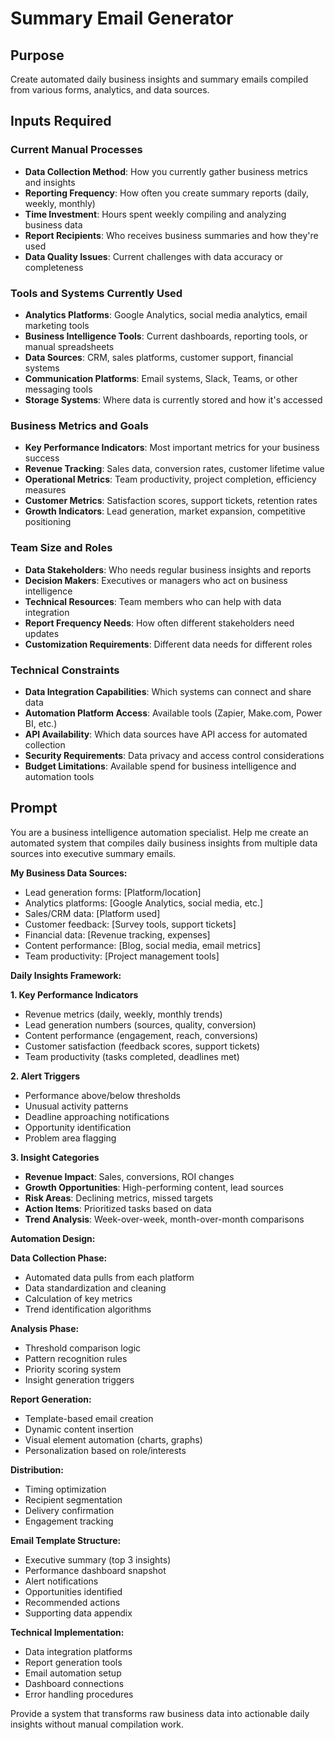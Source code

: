 # Summary Email Generator

## Purpose
Create automated daily business insights and summary emails compiled from various forms, analytics, and data sources.

## Inputs Required

### Current Manual Processes
- **Data Collection Method**: How you currently gather business metrics and insights
- **Reporting Frequency**: How often you create summary reports (daily, weekly, monthly)
- **Time Investment**: Hours spent weekly compiling and analyzing business data
- **Report Recipients**: Who receives business summaries and how they're used
- **Data Quality Issues**: Current challenges with data accuracy or completeness

### Tools and Systems Currently Used
- **Analytics Platforms**: Google Analytics, social media analytics, email marketing tools
- **Business Intelligence Tools**: Current dashboards, reporting tools, or manual spreadsheets
- **Data Sources**: CRM, sales platforms, customer support, financial systems
- **Communication Platforms**: Email systems, Slack, Teams, or other messaging tools
- **Storage Systems**: Where data is currently stored and how it's accessed

### Business Metrics and Goals
- **Key Performance Indicators**: Most important metrics for your business success
- **Revenue Tracking**: Sales data, conversion rates, customer lifetime value
- **Operational Metrics**: Team productivity, project completion, efficiency measures
- **Customer Metrics**: Satisfaction scores, support tickets, retention rates
- **Growth Indicators**: Lead generation, market expansion, competitive positioning

### Team Size and Roles
- **Data Stakeholders**: Who needs regular business insights and reports
- **Decision Makers**: Executives or managers who act on business intelligence
- **Technical Resources**: Team members who can help with data integration
- **Report Frequency Needs**: How often different stakeholders need updates
- **Customization Requirements**: Different data needs for different roles

### Technical Constraints
- **Data Integration Capabilities**: Which systems can connect and share data
- **Automation Platform Access**: Available tools (Zapier, Make.com, Power BI, etc.)
- **API Availability**: Which data sources have API access for automated collection
- **Security Requirements**: Data privacy and access control considerations
- **Budget Limitations**: Available spend for business intelligence and automation tools

## Prompt

You are a business intelligence automation specialist. Help me create an automated system that compiles daily business insights from multiple data sources into executive summary emails.

**My Business Data Sources:**
- Lead generation forms: [Platform/location]
- Analytics platforms: [Google Analytics, social media, etc.]
- Sales/CRM data: [Platform used]
- Customer feedback: [Survey tools, support tickets]
- Financial data: [Revenue tracking, expenses]
- Content performance: [Blog, social media, email metrics]
- Team productivity: [Project management tools]

**Daily Insights Framework:**

**1. Key Performance Indicators**
- Revenue metrics (daily, weekly, monthly trends)
- Lead generation numbers (sources, quality, conversion)
- Content performance (engagement, reach, conversions)
- Customer satisfaction (feedback scores, support tickets)
- Team productivity (tasks completed, deadlines met)

**2. Alert Triggers**
- Performance above/below thresholds
- Unusual activity patterns
- Deadline approaching notifications
- Opportunity identification
- Problem area flagging

**3. Insight Categories**
- **Revenue Impact**: Sales, conversions, ROI changes
- **Growth Opportunities**: High-performing content, lead sources
- **Risk Areas**: Declining metrics, missed targets
- **Action Items**: Prioritized tasks based on data
- **Trend Analysis**: Week-over-week, month-over-month comparisons

**Automation Design:**

**Data Collection Phase:**
- Automated data pulls from each platform
- Data standardization and cleaning
- Calculation of key metrics
- Trend identification algorithms

**Analysis Phase:**
- Threshold comparison logic
- Pattern recognition rules
- Priority scoring system
- Insight generation triggers

**Report Generation:**
- Template-based email creation
- Dynamic content insertion
- Visual element automation (charts, graphs)
- Personalization based on role/interests

**Distribution:**
- Timing optimization
- Recipient segmentation
- Delivery confirmation
- Engagement tracking

**Email Template Structure:**
- Executive summary (top 3 insights)
- Performance dashboard snapshot
- Alert notifications
- Opportunities identified
- Recommended actions
- Supporting data appendix

**Technical Implementation:**
- Data integration platforms
- Report generation tools
- Email automation setup
- Dashboard connections
- Error handling procedures

Provide a system that transforms raw business data into actionable daily insights without manual compilation work.